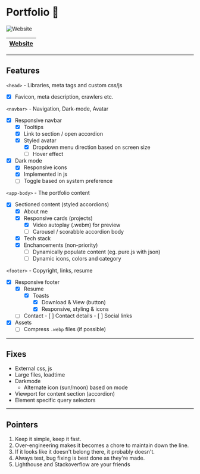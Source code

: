 # Portfolio 📁 

<img alt="Website" src="https://img.shields.io/website?down_message=Down&label=Website&up_message=Up&url=https://blacksmithop.github.io/Portfolio/">

| [Website](https://blacksmithop.github.io/Portfolio/) |
| ---------------------------------------------------- |

---
## Features 

 `<head>` - Libraries, meta tags and custom css/js
- [x] Favicon, meta description, crawlers etc.
  
`<navbar>` - Navigation, Dark-mode, Avatar
  - [x] Responsive navbar
    - [x] Tooltips
    - [x] Link to section / open accordion
    - [x] Styled avatar
      - [x] Dropdown menu direction based on screen size
      - [ ] Hover effect
- [x] Dark mode 
  - [x] Responsive icons
  - [x] Implemented in js
  - [ ] Toggle based on system preference

`<app-body>` - The portfolio content
- [x] Sectioned content (styled accordions)
  - [x] About me
  - [x] Responsive cards (projects)
    - [x] Video autoplay (.webm) for preview
    - [ ] Carousel / scorabble accordion body
  - [x] Tech stack
  - [x] Enchancements (non-priority)
    - [ ] Dynamically populate content (eg. pure.js with json)
    - [ ] Dynamic icons, colors and category

`<footer>` - Copyright, links, resume
- [x] Responsive footer
    - [x] Resume
      - [x] Toasts
          - [x] Download & View (button)
          - [x] Responsive, styling & icons
    -  [ ] Contact
          - [ ] Contact details
          - [ ] Social links 

- [x] Assets
  - [ ] Compress `.webp` files (if possible)

---
## Fixes
* External css, js
* Large files, loadtime
* Darkmode
  * Alternate icon (sun/moon) based on mode
* Viewport for content section (accordion)
* Element specific query selectors

---
## Pointers
1) Keep it simple, keep it fast.
2) Over-engineering makes it becomes a chore to maintain down the line.
3) If it looks like it doesn't belong there, it probably doesn't.
4) Always test, bug fixing is best done as they're made.
5) Lighthouse and Stackoverflow are your friends
